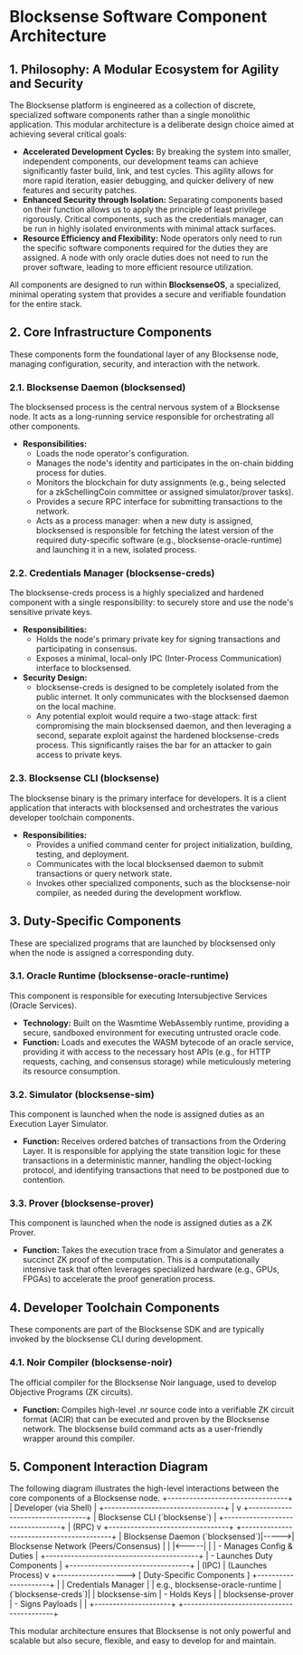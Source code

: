 # **Blocksense Software Component Architecture**

## **1\. Philosophy: A Modular Ecosystem for Agility and Security**

The Blocksense platform is engineered as a collection of discrete, specialized software components rather than a single monolithic application. This modular architecture is a deliberate design choice aimed at achieving several critical goals:

- **Accelerated Development Cycles:** By breaking the system into smaller, independent components, our development teams can achieve significantly faster build, link, and test cycles. This agility allows for more rapid iteration, easier debugging, and quicker delivery of new features and security patches.
- **Enhanced Security through Isolation:** Separating components based on their function allows us to apply the principle of least privilege rigorously. Critical components, such as the credentials manager, can be run in highly isolated environments with minimal attack surfaces.
- **Resource Efficiency and Flexibility:** Node operators only need to run the specific software components required for the duties they are assigned. A node with only oracle duties does not need to run the prover software, leading to more efficient resource utilization.

All components are designed to run within **BlocksenseOS**, a specialized, minimal operating system that provides a secure and verifiable foundation for the entire stack.

## **2\. Core Infrastructure Components**

These components form the foundational layer of any Blocksense node, managing configuration, security, and interaction with the network.

### **2.1. Blocksense Daemon (blocksensed)**

The blocksensed process is the central nervous system of a Blocksense node. It acts as a long-running service responsible for orchestrating all other components.

- **Responsibilities:**
  - Loads the node operator's configuration.
  - Manages the node's identity and participates in the on-chain bidding process for duties.
  - Monitors the blockchain for duty assignments (e.g., being selected for a zkSchellingCoin committee or assigned simulator/prover tasks).
  - Provides a secure RPC interface for submitting transactions to the network.
  - Acts as a process manager: when a new duty is assigned, blocksensed is responsible for fetching the latest version of the required duty-specific software (e.g., blocksense-oracle-runtime) and launching it in a new, isolated process.

### **2.2. Credentials Manager (blocksense-creds)**

The blocksense-creds process is a highly specialized and hardened component with a single responsibility: to securely store and use the node's sensitive private keys.

- **Responsibilities:**
  - Holds the node's primary private key for signing transactions and participating in consensus.
  - Exposes a minimal, local-only IPC (Inter-Process Communication) interface to blocksensed.
- **Security Design:**
  - blocksense-creds is designed to be completely isolated from the public internet. It only communicates with the blocksensed daemon on the local machine.
  - Any potential exploit would require a two-stage attack: first compromising the main blocksensed daemon, and then leveraging a second, separate exploit against the hardened blocksense-creds process. This significantly raises the bar for an attacker to gain access to private keys.

### **2.3. Blocksense CLI (blocksense)**

The blocksense binary is the primary interface for developers. It is a client application that interacts with blocksensed and orchestrates the various developer toolchain components.

- **Responsibilities:**
  - Provides a unified command center for project initialization, building, testing, and deployment.
  - Communicates with the local blocksensed daemon to submit transactions or query network state.
  - Invokes other specialized components, such as the blocksense-noir compiler, as needed during the development workflow.

## **3\. Duty-Specific Components**

These are specialized programs that are launched by blocksensed only when the node is assigned a corresponding duty.

### **3.1. Oracle Runtime (blocksense-oracle-runtime)**

This component is responsible for executing Intersubjective Services (Oracle Services).

- **Technology:** Built on the Wasmtime WebAssembly runtime, providing a secure, sandboxed environment for executing untrusted oracle code.
- **Function:** Loads and executes the WASM bytecode of an oracle service, providing it with access to the necessary host APIs (e.g., for HTTP requests, caching, and consensus storage) while meticulously metering its resource consumption.

### **3.2. Simulator (blocksense-sim)**

This component is launched when the node is assigned duties as an Execution Layer Simulator.

- **Function:** Receives ordered batches of transactions from the Ordering Layer. It is responsible for applying the state transition logic for these transactions in a deterministic manner, handling the object-locking protocol, and identifying transactions that need to be postponed due to contention.

### **3.3. Prover (blocksense-prover)**

This component is launched when the node is assigned duties as a ZK Prover.

- **Function:** Takes the execution trace from a Simulator and generates a succinct ZK proof of the computation. This is a computationally intensive task that often leverages specialized hardware (e.g., GPUs, FPGAs) to accelerate the proof generation process.

## **4\. Developer Toolchain Components**

These components are part of the Blocksense SDK and are typically invoked by the blocksense CLI during development.

### **4.1. Noir Compiler (blocksense-noir)**

The official compiler for the Blocksense Noir language, used to develop Objective Programs (ZK circuits).

- **Function:** Compiles high-level .nr source code into a verifiable ZK circuit format (ACIR) that can be executed and proven by the Blocksense network. The blocksense build command acts as a user-friendly wrapper around this compiler.

## **5\. Component Interaction Diagram**

The following diagram illustrates the high-level interactions between the core components of a Blocksense node.
\+---------------------------------+
| Developer (via Shell) |
\+---------------------------------+
|
v
\+---------------------------------+
| Blocksense CLI (\`blocksense\`) |
\+---------------------------------+
| (RPC)
v
\+---------------------------------+ \+------------------------------------------+
| Blocksense Daemon (\`blocksensed\`)|-----\>| Blocksense Network (Peers/Consensus) |
| |\<-----| |
| \- Manages Config & Duties | \+------------------------------------------+
| \- Launches Duty Components |
\+---------------------------------+
| (IPC) | (Launches Process)
v \+-------------------\> \[ Duty-Specific Components \]
\+---------------------+ |
| Credentials Manager | | e.g., blocksense-oracle-runtime
| (\`blocksense-creds\`)| | blocksense-sim
| \- Holds Keys | | blocksense-prover
| \- Signs Payloads | |
\+---------------------+ \+------------------------------------------+

This modular architecture ensures that Blocksense is not only powerful and scalable but also secure, flexible, and easy to develop for and maintain.
